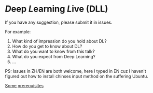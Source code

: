 # *D*eep *L*earning *L*ive (DLL)
If you have any suggestion, please submit it in issues.

For example:

1. What kind of impression do you hold about DL?
2. How do you get to know about DL?
3. What do you want to know from this talk?
4. What do you expect from Deep Learning?
5. ...

PS: Issues in ZH/EN are both welcome, here I typed in EN cuz I haven't figured out how to install chinses input method on the suffering Ubuntu.

[Some prerequisites](./Prerequisite.md)
